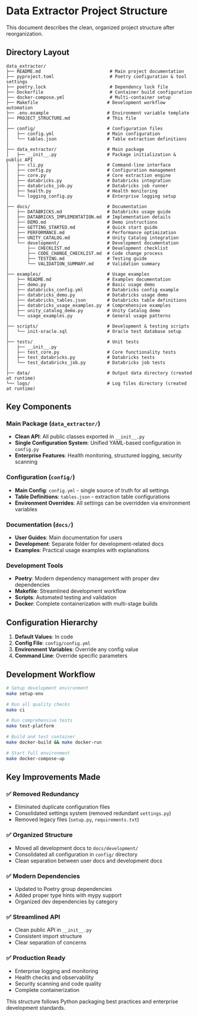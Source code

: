 # Data Extractor Project Structure

This document describes the clean, organized project structure after reorganization.

## Directory Layout

```
data_extractor/
├── README.md                          # Main project documentation
├── pyproject.toml                     # Poetry configuration & tool settings
├── poetry.lock                        # Dependency lock file
├── Dockerfile                         # Container build configuration
├── docker-compose.yml                 # Multi-container setup
├── Makefile                          # Development workflow automation
├── .env.example                      # Environment variable template
├── PROJECT_STRUCTURE.md              # This file
│
├── config/                           # Configuration files
│   ├── config.yml                    # Main configuration
│   └── tables.json                   # Table extraction definitions
│
├── data_extractor/                   # Main package
│   ├── __init__.py                   # Package initialization & public API
│   ├── cli.py                        # Command-line interface
│   ├── config.py                     # Configuration management
│   ├── core.py                       # Core extraction engine
│   ├── databricks.py                 # Databricks integration
│   ├── databricks_job.py             # Databricks job runner
│   ├── health.py                     # Health monitoring
│   └── logging_config.py             # Enterprise logging setup
│
├── docs/                             # Documentation
│   ├── DATABRICKS.md                 # Databricks usage guide
│   ├── DATABRICKS_IMPLEMENTATION.md  # Implementation details
│   ├── DEMO.md                       # Demo instructions
│   ├── GETTING_STARTED.md            # Quick start guide
│   ├── PERFORMANCE.md                # Performance optimization
│   ├── UNITY_CATALOG.md              # Unity Catalog integration
│   └── development/                  # Development documentation
│       ├── CHECKLIST.md              # Development checklist
│       ├── CODE_CHANGE_CHECKLIST.md  # Code change process
│       ├── TESTING.md                # Testing guide
│       └── VALIDATION_SUMMARY.md     # Validation summary
│
├── examples/                         # Usage examples
│   ├── README.md                     # Examples documentation
│   ├── demo.py                       # Basic usage demo
│   ├── databricks_config.yml         # Databricks config example
│   ├── databricks_demo.py            # Databricks usage demo
│   ├── databricks_tables.json        # Databricks table definitions
│   ├── databricks_usage_examples.py  # Comprehensive examples
│   ├── unity_catalog_demo.py         # Unity Catalog demo
│   └── usage_examples.py             # General usage patterns
│
├── scripts/                          # Development & testing scripts
│   └── init-oracle.sql               # Oracle test database setup
│
├── tests/                            # Unit tests
│   ├── __init__.py
│   ├── test_core.py                  # Core functionality tests
│   ├── test_databricks.py            # Databricks tests
│   └── test_databricks_job.py        # Databricks job tests
│
├── data/                             # Output data directory (created at runtime)
└── logs/                             # Log files directory (created at runtime)
```

## Key Components

### Main Package (`data_extractor/`)
- **Clean API**: All public classes exported in `__init__.py`
- **Single Configuration System**: Unified YAML-based configuration in `config.py`
- **Enterprise Features**: Health monitoring, structured logging, security scanning

### Configuration (`config/`)
- **Main Config**: `config.yml` - single source of truth for all settings
- **Table Definitions**: `tables.json` - extraction table configurations
- **Environment Overrides**: All settings can be overridden via environment variables

### Documentation (`docs/`)
- **User Guides**: Main documentation for users
- **Development**: Separate folder for development-related docs
- **Examples**: Practical usage examples with explanations

### Development Tools
- **Poetry**: Modern dependency management with proper dev dependencies
- **Makefile**: Streamlined development workflow
- **Scripts**: Automated testing and validation
- **Docker**: Complete containerization with multi-stage builds

## Configuration Hierarchy

1. **Default Values**: In code
2. **Config File**: `config/config.yml`
3. **Environment Variables**: Override any config value
4. **Command Line**: Override specific parameters

## Development Workflow

```bash
# Setup development environment
make setup-env

# Run all quality checks
make ci

# Run comprehensive tests
make test-platform

# Build and test container
make docker-build && make docker-run

# Start full environment
make docker-compose-up
```

## Key Improvements Made

### ✅ Removed Redundancy
- Eliminated duplicate configuration files
- Consolidated settings system (removed redundant `settings.py`)
- Removed legacy files (`setup.py`, `requirements.txt`)

### ✅ Organized Structure
- Moved all development docs to `docs/development/`
- Consolidated all configuration in `config/` directory
- Clean separation between user docs and development docs

### ✅ Modern Dependencies
- Updated to Poetry group dependencies
- Added proper type hints with mypy support
- Organized dev dependencies by category

### ✅ Streamlined API
- Clean public API in `__init__.py`
- Consistent import structure
- Clear separation of concerns

### ✅ Production Ready
- Enterprise logging and monitoring
- Health checks and observability
- Security scanning and code quality
- Complete containerization

This structure follows Python packaging best practices and enterprise development standards.